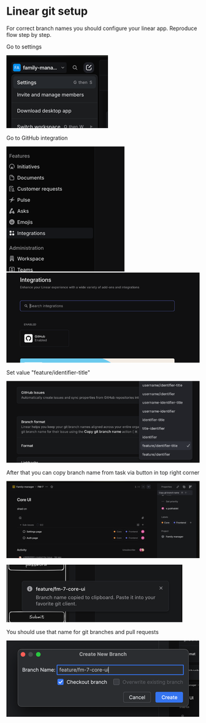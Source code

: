 
# Linear git setup

For correct branch names you should configure your linear app. Reproduce flow step by step.

Go to settings

![img_1.png](img_1.png)

Go to GitHub integration

![img_2.png](img_2.png)
![img_3.png](img_3.png)

Set value "feature/identifier-title"

![img_4.png](img_4.png)

After that you can copy branch name from task via button in top right corner

![img_5.png](img_5.png)

![img_6.png](img_6.png)

You should use that name for git branches and pull requests

![img_7.png](img_7.png)